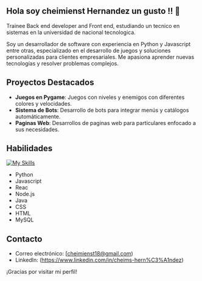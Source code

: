 ## Hola soy cheimienst Hernandez un gusto !! 👋


<!--
**Cheis18/Cheis18** is a ✨ _special_ ✨ repository because its `README.md` (this file) appears on your GitHub profile.

Here are some ideas to get you started:

- 🔭 I’m currently working on ...
- 🌱 I’m currently learning ...
- 👯 I’m looking to collaborate on ...
- 🤔 I’m looking for help with ...
- 💬 Ask me about ...
- 📫 How to reach me: ...
- 😄 Pronouns: ...
- ⚡ Fun fact: ...
<p align="center">
  <a href="https://skillicons.dev">
    <img src="https://skillicons.dev/icons?i=js,html,css,python" />
  </a>
</p>
-->

Trainee Back end developer and Front end, estudiando un tecnico en sistemas en la universidad de nacional tecnologica.

Soy un desarrollador de software con experiencia en Python y Javascript entre otras, especializado en el desarrollo de juegos y soluciones personalizadas para clientes empresariales. Me apasiona aprender nuevas tecnologías y resolver problemas complejos.

## Proyectos Destacados

- **Juegos en Pygame**: Juegos con niveles y enemigos con diferentes colores y velocidades.
- **Sistema de Bots**: Desarrollo de bots para integrar menús y catálogos automáticamente.
- **Paginas Web**: Desarrollos de paginas web para particulares enfocado a sus necesidades.


## Habilidades
[![My Skills](https://skillicons.dev/icons?i=js,html,css,python,java,mysql,nodejs,react)](https://skillicons.dev)

- Python
- Javascript
- Reac 
- Node.js
- Java
- CSS
- HTML
- MySQL
  
## Contacto

- Correo electrónico: [cheimienst18@gmail.com)
- LinkedIn: (https://www.linkedin.com/in/cheims-hern%C3%A1ndez)

¡Gracias por visitar mi perfil!

